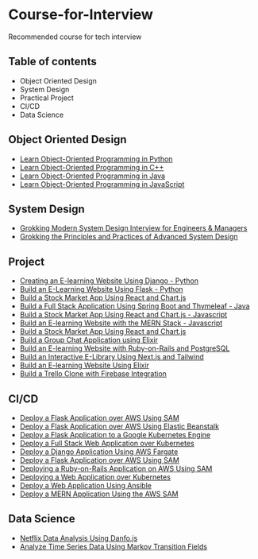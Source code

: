 # Course-for-Interview
Recommended course for tech interview


## Table of contents
- Object Oriented Design
- System Design
- Practical Project
- CI/CD
- Data Science

## Object Oriented Design
- [Learn Object-Oriented Programming in Python](https://www.educative.io/courses/learn-object-oriented-programming-in-python)
- [Learn Object-Oriented Programming in C++](https://www.educative.io/courses/learn-object-oriented-programming-in-cpp)
- [Learn Object-Oriented Programming in Java](https://www.educative.io/courses/learn-object-oriented-programming-in-java)
- [Learn Object-Oriented Programming in JavaScript](https://www.educative.io/courses/learn-object-oriented-programming-in-javascript)


## System Design
- [Grokking Modern System Design Interview for Engineers & Managers](https://www.educative.io/courses/grokking-modern-system-design-interview-for-engineers-managers)
- [Grokking the Principles and Practices of Advanced System Design](https://www.educative.io/courses/grokking-the-principles-and-practices-of-advanced-system-design)

## Project

- [Creating an E-learning Website Using Django - Python](https://www.educative.io/collection/page/10370001/6378306781315072/5427973863243776/project)
- [Build an E-Learning Website Using Flask - Python](https://www.educative.io/collection/page/10370001/4887765509996544/6598202278543360/project)
- [Build a Stock Market App Using React and Chart.js](https://www.educative.io/collection/page/10370001/5089245029203968/4756844222611456/project)
- [Build a Full Stack Application Using Spring Boot and Thymeleaf - Java](https://www.educative.io/collection/page/10370001/4620998892847104/6621589491941376/project)
- [Build a Stock Market App Using React and Chart.js - Javascript](https://www.educative.io/collection/page/10370001/5089245029203968/4756844222611456/project)
- [Build an E-learning Website with the MERN Stack - Javascript](https://www.educative.io/collection/page/10370001/6379943268712448/5286579349749760/project)
- [Build a Stock Market App Using React and Chart.js](https://www.educative.io/collection/page/10370001/5089245029203968/4756844222611456/project)
- [Build a Group Chat Application using Elixir](https://www.educative.io/collection/page/10370001/5585404752822272/6631578289045504/project)
- [Build an E-learning Website with Ruby-on-Rails and PostgreSQL](https://www.educative.io/collection/page/10370001/5257699222093824/6137658631258112/project)
- [Build an Interactive E-Library Using Next.js and Tailwind](https://www.educative.io/collection/page/10370001/6648093265362944/5343039484854272/project)
- [Build an E-learning Website Using Elixir](https://www.educative.io/collection/page/10370001/6012080339025920/5370752710213632/project)
- [Build a Trello Clone with Firebase Integration](https://www.educative.io/collection/page/10370001/6567704612044800/5819495807713280/project)

## CI/CD

- [Deploy a Flask Application over AWS Using SAM](https://www.educative.io/collection/page/10370001/6605480251621376/6105730608529408/project)
- [Deploy a Flask Application over AWS Using Elastic Beanstalk](https://www.educative.io/collection/page/10370001/6053507799187456/4542177443315712/project)
- [Deploy a Flask Application to a Google Kubernetes Engine](https://www.educative.io/collection/page/10370001/6500334226898944/5100930064449536/project)
- [Deploy a Full Stack Web Application over Kubernetes](https://www.educative.io/collection/page/10370001/4961931122704384/5306036856029184/project)
- [Deploy a Django Application Using AWS Fargate](https://www.educative.io/collection/page/10370001/6201452334940160/6110999249944576/project)
- [Deploy a Flask Application over AWS Using SAM](https://www.educative.io/collection/page/10370001/6605480251621376/6105730608529408/project)
- [Deploying a Ruby-on-Rails Application on AWS Using SAM](https://www.educative.io/collection/page/10370001/4603392076283904/6451256926666752/project)
- [Deploying a Web Application over Kubernetes](https://www.educative.io/collection/page/10370001/4736195994583040/5726993315790848/project)
- [Deploy a Web Application Using Ansible](https://www.educative.io/collection/page/10370001/5516451215835136/5876014788116480/project)
- [Deploy a MERN Application Using the AWS SAM](https://www.educative.io/collection/page/10370001/5134066114625536/5401949533110272/project)

## Data Science
- [Netflix Data Analysis Using Danfo.js](https://www.educative.io/collection/page/10370001/6223384572854272/5673260767510528/project)
- [Analyze Time Series Data Using Markov Transition Fields](https://www.educative.io/collection/page/10370001/4884520268726272/5057701671600128/project)
